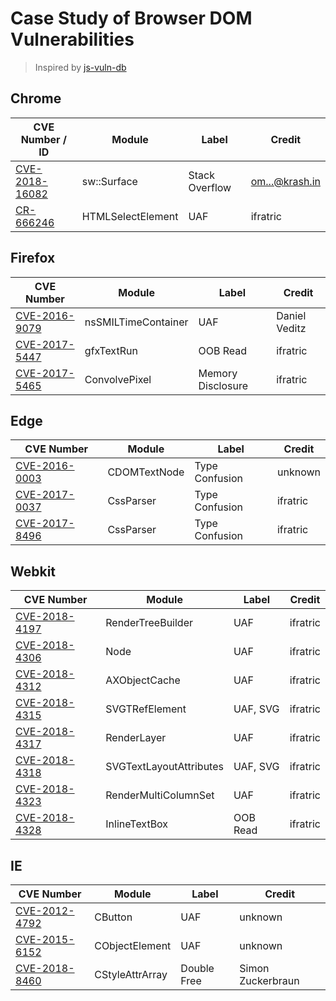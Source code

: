 # Case Study of Browser DOM Vulnerabilities

> Inspired by [js-vuln-db](https://github.com/tunz/js-vuln-db)

## Chrome

CVE Number / ID | Module | Label | Credit
--------------- | ------ | ----- | ------
[CVE-2018-16082](./Chrome/CVE-2018-16082.md) | sw::Surface | Stack Overflow | om...@krash.in
[CR-666246](./Chrome/CR-666246.md) | HTMLSelectElement | UAF | ifratric

## Firefox

CVE Number | Module | Label | Credit
---------- | ------ | ----- | ------
[CVE-2016-9079](./Firefox/CVE-2016-9079.md) | nsSMILTimeContainer | UAF | Daniel Veditz
[CVE-2017-5447](./Firefox/CVE-2017-5447.md) | gfxTextRun | OOB Read | ifratric
[CVE-2017-5465](./Firefox/CVE-2017-5465.md) | ConvolvePixel | Memory Disclosure | ifratric

## Edge

CVE Number | Module | Label | Credit
---------- | ------ | ----- | ------
[CVE-2016-0003](./Edge/CVE-2016-0003.md) | CDOMTextNode | Type Confusion | unknown
[CVE-2017-0037](./Edge/CVE-2017-0037.md) | CssParser | Type Confusion | ifratric
[CVE-2017-8496](./Edge/CVE-2017-8496.md) | CssParser | Type Confusion | ifratric

## Webkit

CVE Number | Module | Label | Credit
---------- | ------ | ----- | ------
[CVE-2018-4197](./Webkit/CVE-2018-4197.md) | RenderTreeBuilder | UAF | ifratric
[CVE-2018-4306](./Webkit/CVE-2018-4306.md) | Node | UAF | ifratric
[CVE-2018-4312](./Webkit/CVE-2018-4312.md) | AXObjectCache | UAF | ifratric
[CVE-2018-4315](./Webkit/CVE-2018-4315.md) | SVGTRefElement | UAF, SVG | ifratric
[CVE-2018-4317](./Webkit/CVE-2018-4317.md) | RenderLayer | UAF | ifratric
[CVE-2018-4318](./Webkit/CVE-2018-4318.md) | SVGTextLayoutAttributes | UAF, SVG | ifratric
[CVE-2018-4323](./Webkit/CVE-2018-4323.md) | RenderMultiColumnSet | UAF | ifratric
[CVE-2018-4328](./Webkit/CVE-2018-4328.md) | InlineTextBox | OOB Read | ifratric

## IE

CVE Number | Module | Label | Credit
---------- | ------ | ----- | ------
[CVE-2012-4792](./IE/CVE-2012-4792.md) | CButton | UAF | unknown
[CVE-2015-6152](./IE/CVE-2015-6152.md) | CObjectElement | UAF | unknown
[CVE-2018-8460](./IE/CVE-2018-8460.md) | CStyleAttrArray | Double Free | Simon Zuckerbraun
